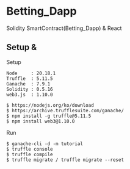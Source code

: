 # Betting_Dapp
Solidity SmartContract(Betting_Dapp) & React



## Setup &
Setup
```
Node     : 20.18.1 
Truffle  : 5.11.5
Ganache  : 7.9.1
Solidity : 0.5.16
web3.js  : 1.10.0

$ https://nodejs.org/ko/download
$ https://archive.trufflesuite.com/ganache/
$ npm install -g truffle@5.11.5
$ npm install web3@1.10.0
```

Run
```
$ ganache-cli -d -m tutorial
$ truffle console
$ truffle compile
$ truffle migrate / truffle migrate --reset
```
